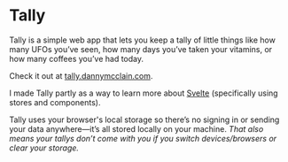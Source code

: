# Tally

Tally is a simple web app that lets you keep a tally of little things like how many UFOs you’ve seen, how many days you’ve taken your vitamins, or how many coffees you’ve had today.

Check it out at [tally.dannymcclain.com](https://tally.dannymcclain.com).

I made Tally partly as a way to learn more about [Svelte](https://svelte.dev) (specifically using stores and components).

Tally uses your browser's local storage so there’s no signing in or sending your data anywhere—it’s all stored locally on your machine. _That also means your tallys don’t come with you if you switch devices/browsers or clear your storage._
